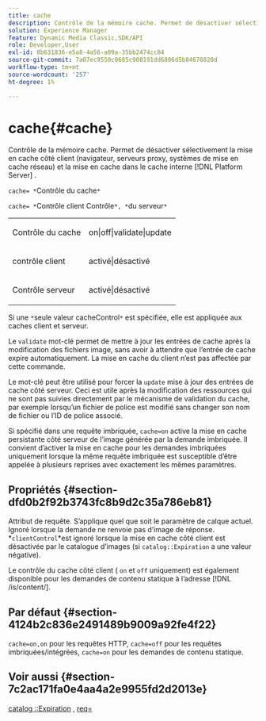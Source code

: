 ```yaml
---
title: cache
description: Contrôle de la mémoire cache. Permet de désactiver sélectivement la mise en cache côté client (navigateur, serveurs proxy, systèmes de mise en cache réseau) et la mise en cache dans le cache interne [!DNL Platform Server] .
solution: Experience Manager
feature: Dynamic Media Classic,SDK/API
role: Developer,User
exl-id: 8b631836-e5a8-4a56-a09a-35bb2474cc84
source-git-commit: 7a07ec9550c0685c908191dd6806d5b84678820d
workflow-type: tm+mt
source-wordcount: '257'
ht-degree: 1%

---
```


# cache{#cache}

Contrôle de la mémoire cache. Permet de désactiver sélectivement la mise en cache côté client (navigateur, serveurs proxy, systèmes de mise en cache réseau) et la mise en cache dans le cache interne [!DNL Platform Server] .

`cache= *`Contrôle du cache`*`

`cache= *`Contrôle client Contrôle`*, *`du serveur`*`

<table id="simpletable_70ACECAEA02F400C83B598FA13F1D00B"> 
 <tr class="strow"> 
  <td class="stentry"> <p><span class="codeph"><span class="varname"> Contrôle du cache</span></span> </p> </td> 
  <td class="stentry"> <p><span class="codeph"> on|off|validate|update</span> </p> </td> 
 </tr> 
 <tr class="strow"> 
  <td class="stentry"> <p><span class="codeph"><span class="varname"> contrôle client</span></span> </p></td> 
  <td class="stentry"> <p><span class="codeph"> activé|désactivé</span> </p></td> 
 </tr> 
 <tr class="strow"> 
  <td class="stentry"> <p><span class="codeph"><span class="varname"> Contrôle serveur</span></span> </p></td> 
  <td class="stentry"> <p><span class="codeph"> activé|désactivé</span> </p></td> 
 </tr> 
</table>

Si une `*`seule valeur cacheControl`*` est spécifiée, elle est appliquée aux caches client et serveur.

Le `validate` mot-clé permet de mettre à jour les entrées de cache après la modification des fichiers image, sans avoir à attendre que l’entrée de cache expire automatiquement. La mise en cache du client n’est pas affectée par cette commande.

Le mot-clé peut être utilisé pour forcer la `update` mise à jour des entrées de cache côté serveur. Ceci est utile après la modification des ressources qui ne sont pas suivies directement par le mécanisme de validation du cache, par exemple lorsqu’un fichier de police est modifié sans changer son nom de fichier ou l’ID de police associé.

Si spécifié dans une requête imbriquée, `cache=on` active la mise en cache persistante côté serveur de l’image générée par la demande imbriquée. Il convient d’activer la mise en cache pour les demandes imbriquées uniquement lorsque la même requête imbriquée est susceptible d’être appelée à plusieurs reprises avec exactement les mêmes paramètres.

## Propriétés {#section-dfd0b2f92b3743fc8b9d2c35a786eb81}

Attribut de requête. S’applique quel que soit le paramètre de calque actuel. Ignoré lorsque la demande ne renvoie pas d’image de réponse. *`clientControl`*est ignoré lorsque la mise en cache côté client est désactivée par le catalogue d’images (si `catalog::Expiration` a une valeur négative).

Le contrôle du cache côté client ( `on` et `off` uniquement) est également disponible pour les demandes de contenu statique à l’adresse [!DNL /is/content/].

## Par défaut {#section-4124b2c836e2491489b9009a92fe4f22}

`cache=on,on` pour les requêtes HTTP, `cache=off` pour les requêtes imbriquées/intégrées, `cache=on` pour les demandes de contenu statique.

## Voir aussi {#section-7c2ac171fa0e4aa4a2e9955fd2d2013e}

[catalog ::Expiration](../../../../../is-api/image-catalog/image-serving-api-ref/c-image-catalog-reference/c-image-svg-data-reference/c-image-data-reference/r-expiration-cat.md#reference-a7afd668ecbb4d2da65d86259aa6a28a) , [req=](../../../../../is-api/http-ref/image-serving-api-ref/c-http-protocol-reference/c-command-reference/r-req/r-req.md#reference-907cdb4a97034db7ad94695f25552e76)
